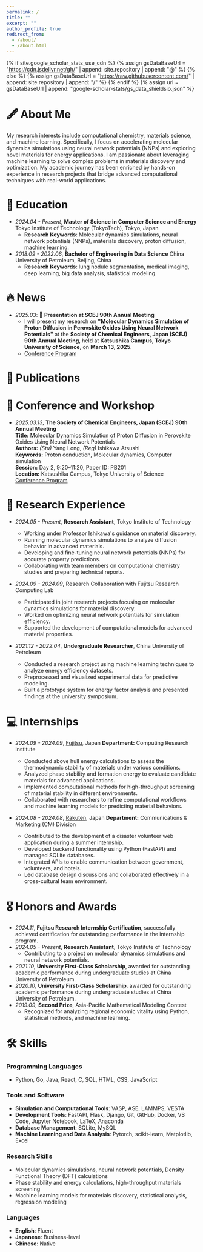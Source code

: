 ```yaml
---
permalink: /
title: ""
excerpt: ""
author_profile: true
redirect_from:
  - /about/
  - /about.html
---
```


{% if site.google_scholar_stats_use_cdn %}
{% assign gsDataBaseUrl = "https://cdn.jsdelivr.net/gh/" | append: site.repository | append: "@" %}
{% else %}
{% assign gsDataBaseUrl = "https://raw.githubusercontent.com/" | append: site.repository | append: "/" %}
{% endif %}
{% assign url = gsDataBaseUrl | append: "google-scholar-stats/gs_data_shieldsio.json" %}

<span class='anchor' id='about-me'></span>

# 🖋 About Me

My research interests include computational chemistry, materials science, and machine learning. Specifically, I focus on accelerating molecular dynamics simulations using neural network potentials (NNPs) and exploring novel materials for energy applications. I am passionate about leveraging machine learning to solve complex problems in materials discovery and optimization. My academic journey has been enriched by hands-on experience in research projects that bridge advanced computational techniques with real-world applications.

# 📖 Education

- _2024.04 - Present_, **Master of Science in Computer Science and Energy**
  Tokyo Institute of Technology (TokyoTech), Tokyo, Japan
  - **Research Keywords**: Molecular dynamics simulations, neural network potentials (NNPs), materials discovery, proton diffusion, machine learning.
- _2018.09 - 2022.06_, **Bachelor of Engineering in Data Science**
  China University of Petroleum, Beijing, China
  - **Research Keywords**: lung nodule segmentation, medical imaging, deep learning, big data analysis, statistical modeling.

# 🔥 News

<!-- - _2025.01_: 🎉 Participating in a JST-funded project on materials discovery at TokyoTech. -->

- _2025.03_: 🎤 **Presentation at SCEJ 90th Annual Meeting**
  - I will present my research on **"Molecular Dynamics Simulation of Proton Diffusion in Perovskite Oxides Using Neural Network Potentials"** at the **Society of Chemical Engineers, Japan (SCEJ) 90th Annual Meeting**, held at **Katsushika Campus, Tokyo University of Science**, on **March 13, 2025**.
  - [Conference Program](https://www4.scej.org/meeting/90a/prog/en_progsearch.html?Re=Yang%20Long)

# 📝 Publications

<!-- *(If you have no publications yet, this section can remain empty or include ongoing work. Example below:)*
- *Under Review*: "Accelerating Molecular Dynamics Simulations with Neural Network Potentials," submitted to *Computational Materials Science*.   -->

# 💬 Conference and Workshop

<!-- *(If you have given talks or lectures, list them here. Example below:)*
- _2024.12_, "Neural Network Potentials in Material Discovery," invited talk at Tokyo Institute of Technology Research Forum. -->

- _2025.03.13_, **The Society of Chemical Engineers, Japan (SCEJ) 90th Annual Meeting**  
  **Title:** Molecular Dynamics Simulation of Proton Diffusion in Perovskite Oxides Using Neural Network Potentials  
  **Authors:** _(Stu)_ Yang Long, _(Reg)_ Ishikawa Atsushi  
  **Keywords:** Proton conduction, Molecular dynamics, Computer simulation  
  **Session:** Day 2, 9:20–11:20, Paper ID: PB201  
  **Location:** Katsushika Campus, Tokyo University of Science  
  [Conference Program](https://www4.scej.org/meeting/90a/prog/en_progsearch.html?Re=Yang%20Long)

# 🔬 Research Experience

- _2024.05 - Present_, **Research Assistant**, Tokyo Institute of Technology
  <!-- - Working under Professor Ishikawa's guidance as part of a JST-funded project on material discovery.  -->

  - Working under Professor Ishikawa's guidance on material discovery.
  - Running molecular dynamics simulations to analyze diffusion behavior in advanced materials.
  - Developing and fine-tuning neural network potentials (NNPs) for accurate property predictions.
  - Collaborating with team members on computational chemistry studies and preparing technical reports.

- _2024.09 - 2024.09_, Research Collaboration with Fujitsu Research Computing Lab

  - Participated in joint research projects focusing on molecular dynamics simulations for material discovery.
  - Worked on optimizing neural network potentials for simulation efficiency.
  - Supported the development of computational models for advanced material properties.

- _2021.12 - 2022.04_, **Undergraduate Researcher**, China University of Petroleum
  - Conducted a research project using machine learning techniques to analyze energy efficiency datasets.
  - Preprocessed and visualized experimental data for predictive modeling.
  - Built a prototype system for energy factor analysis and presented findings at the university symposium.

# 💻 Internships

- _2024.09 - 2024.09_, [Fujitsu](https://www.fujitsu.com/), Japan
  **Department:** Computing Research Institute

  - Conducted above hull energy calculations to assess the thermodynamic stability of materials under various conditions.
  - Analyzed phase stability and formation energy to evaluate candidate materials for advanced applications.
  - Implemented computational methods for high-throughput screening of material stability in different environments.
  - Collaborated with researchers to refine computational workflows and machine learning models for predicting material behaviors.

- _2024.08 - 2024.08_, [Rakuten](https://www.rakuten.com/), Japan
  **Department:** Communications & Marketing (CM) Division
  - Contributed to the development of a disaster volunteer web application during a summer internship.
  - Developed backend functionality using Python (FastAPI) and managed SQLite databases.
  - Integrated APIs to enable communication between government, volunteers, and hotels.
  - Led database design discussions and collaborated effectively in a cross-cultural team environment.

# 🎖 Honors and Awards

- _2024.11_, **Fujitsu Research Internship Certification**, successfully achieved certification for outstanding performance in the internship program.
- _2024.05 - Present_, **Research Assistant**, Tokyo Institute of Technology
  - Contributing to a project on molecular dynamics simulations and neural network potentials.
- _2021.10_, **University First-Class Scholarship**, awarded for outstanding academic performance during undergraduate studies at China University of Petroleum.
- _2020.10_, **University First-Class Scholarship**, awarded for outstanding academic performance during undergraduate studies at China University of Petroleum.
- _2019.09_, **Second Prize**, Asia-Pacific Mathematical Modeling Contest
  - Recognized for analyzing regional economic vitality using Python, statistical methods, and machine learning.

# 🛠 Skills

### **Programming Languages**

- Python, Go, Java, React, C, SQL, HTML, CSS, JavaScript

### **Tools and Software**

- **Simulation and Computational Tools**: VASP, ASE, LAMMPS, VESTA
- **Development Tools**: FastAPI, Flask, Django, Git, GitHub, Docker, VS Code, Jupyter Notebook, LaTeX, Anaconda
- **Database Management**: SQLite, MySQL
- **Machine Learning and Data Analysis**: Pytorch, scikit-learn, Matplotlib, Excel

### **Research Skills**

- Molecular dynamics simulations, neural network potentials, Density Functional Theory (DFT) calculations
- Phase stability and energy calculations, high-throughput materials screening
- Machine learning models for materials discovery, statistical analysis, regression modeling

### **Languages**

- **English**: Fluent
- **Japanese**: Business-level
- **Chinese**: Native
